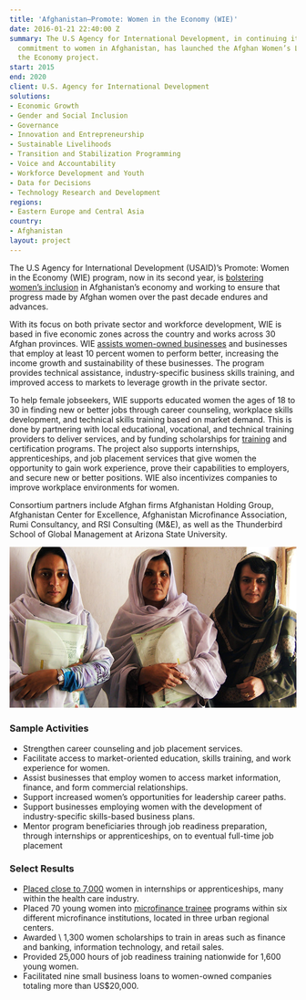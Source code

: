 ```yaml
---
title: 'Afghanistan—Promote: Women in the Economy (WIE)'
date: 2016-01-21 22:40:00 Z
summary: The U.S Agency for International Development, in continuing its longstanding
  commitment to women in Afghanistan, has launched the Afghan Women’s Leadership in
  the Economy project.
start: 2015
end: 2020
client: U.S. Agency for International Development
solutions:
- Economic Growth
- Gender and Social Inclusion
- Governance
- Innovation and Entrepreneurship
- Sustainable Livelihoods
- Transition and Stabilization Programming
- Voice and Accountability
- Workforce Development and Youth
- Data for Decisions
- Technology Research and Development
regions:
- Eastern Europe and Central Asia
country:
- Afghanistan
layout: project
---
```


The U.S Agency for International Development (USAID)’s Promote: Women in the Economy (WIE) program, now in its second year, is [bolstering women’s inclusion](http://dai-global-developments.com/articles/out-of-hiding-assisting-young-educated-women-in-afghanistan-to-finally-enter-the-workforce/?utm_source=daidotcom) in Afghanistan’s economy and working to ensure that progress made by Afghan women over the past decade endures and advances.

With its focus on both private sector and workforce development, WIE is based in five economic zones across the country and works across 30 Afghan provinces. WIE [assists women-owned businesses](https://www.youtube.com/watch?v=vERAa1RX3cY) and businesses that employ at least 10 percent women to perform better, increasing the income growth and sustainability of these businesses. The program provides technical assistance, industry-specific business skills training, and improved access to markets to leverage growth in the private sector.

To help female jobseekers, WIE supports educated women the ages of 18 to 30 in finding new or better jobs through career counseling, workplace skills development, and technical skills training based on market demand. This is done by partnering with local educational, vocational, and technical training providers to deliver services, and by funding scholarships for [training](https://reliefweb.int/report/afghanistan/usaid-microfinance-training-program-assists-young-afghan-women-enter-financial) and certification programs. The project also supports internships, apprenticeships, and job placement services that give women the opportunity to gain work experience, prove their capabilities to employers, and secure new or better positions. WIE also incentivizes companies to improve workplace environments for women.

Consortium partners include Afghan firms Afghanistan Holding Group, Afghanistan Center for Excellence, Afghanistan Microfinance Association, Rumi Consultancy, and RSI Consulting (M&E), as well as the Thunderbird School of Global Management at Arizona State University.

![project image](/assets/images/our-work/awle.jpg)

### Sample Activities
* Strengthen career counseling and job placement services.
* Facilitate access to market-oriented education, skills training, and work experience for women.
* Assist businesses that employ women to access market information, finance, and form commercial relationships.
* Support increased women’s opportunities for leadership career paths.
* Support businesses employing women with the development of industry-specific skills-based business plans.
* Mentor program beneficiaries through job readiness preparation, through internships or apprenticeships, on to eventual full-time job placement

### Select Results 
* [Placed close to 7,000](http://dai-global-developments.com/articles/afghan-women-re-enter-the-economy-as-workers-business-owners/) women in internships or apprenticeships, many within the health care industry. 
* Placed 70 young women into [microfinance trainee](https://reliefweb.int/report/afghanistan/usaid-microfinance-training-program-assists-young-afghan-women-enter-financial) programs within six different microfinance institutions, located in three urban regional centers.
* Awarded \ 1,300 women scholarships to train in areas such as finance and banking, information technology, and retail sales.
* Provided 25,000 hours of job readiness training nationwide for 1,600 young women.
* Facilitated nine small business loans to women-owned companies totaling more than US$20,000.